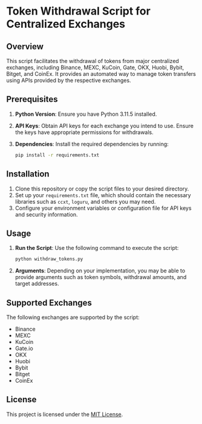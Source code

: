 
# Token Withdrawal Script for Centralized Exchanges

## Overview

This script facilitates the withdrawal of tokens from major centralized exchanges, including Binance, MEXC, KuCoin, Gate, OKX, Huobi, Bybit, Bitget, and CoinEx. It provides an automated way to manage token transfers using APIs provided by the respective exchanges.

## Prerequisites

1. **Python Version**: Ensure you have Python 3.11.5 installed.
2. **API Keys**: Obtain API keys for each exchange you intend to use. Ensure the keys have appropriate permissions for withdrawals.
3. **Dependencies**: Install the required dependencies by running:

    ```bash
    pip install -r requirements.txt
    ```

## Installation

1. Clone this repository or copy the script files to your desired directory.
2. Set up your `requirements.txt` file, which should contain the necessary libraries such as `ccxt`, `loguru`, and others you may need.
3. Configure your environment variables or configuration file for API keys and security information.

## Usage

1. **Run the Script**: Use the following command to execute the script:

    ```bash
    python withdraw_tokens.py
    ```

2. **Arguments**: Depending on your implementation, you may be able to provide arguments such as token symbols, withdrawal amounts, and target addresses.


## Supported Exchanges

The following exchanges are supported by the script:

- Binance
- MEXC
- KuCoin
- Gate.io
- OKX
- Huobi
- Bybit
- Bitget
- CoinEx


## License

This project is licensed under the [MIT License](LICENSE).
